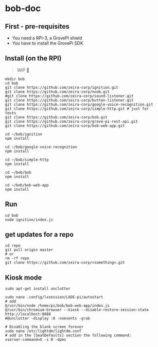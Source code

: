 # bob-doc

## First - pre-requisites

- You need a RPI-3, a GrovePI shield
- You have to install the GrovePi SDK

## Install (on the RPI)

> WIP 🚧

```shell
mkdir bob
cd bob
git clone https://github.com/zeira-corp/ignition.git
git clone https://github.com/zeira-corp/noob.git
#git clone https://github.com/zeira-corp/sound-listener.git
git clone https://github.com/zeira-corp/button-listener.git
git clone https://github.com/zeira-corp/google-voice-recognition.git
git clone https://github.com/zeira-corp/simple-http.git # just for tests
git clone https://github.com/zeira-corp/bob.git
git clone https://github.com/zeira-corp/grove-pi-rest-api.git
git clone https://github.com/zeira-corp/bob-web-app.git

cd ~/bob/ignition
npm install

cd ~/bob/google-voice-recognition
npm install

cd ~/bob/simple-http
npm install

cd ~/bob/bob
npm install

cd ~/bob/bob-web-app
npm install
```

## Run

```shell
cd bob
node ignition/index.js
```


## get updates for a repo

```shell
cd repo
git pull origin master
# or
rm -rf repo
git clone https://github.com/zeira-corp/<something>.git
```

## Kiosk mode

```shell
sudo apt-get install unclutter

sudo nano .config/lxsession/LXDE-pi/autostart
# add
@/usr/bin/node /home/pi/bob/bob-web-app/index.js
@/usr/bin/chromium-browser --kiosk --disable-restore-session-state http://localhost:8888
#@unclutter -display :0 -noevents -grab

# Disabling the blank screen forever
sudo nano /etc/lightdm/lightdm.conf
# add in the [SeatDefaults] section the following command:
xserver-command=X -s 0 -dpms


```
